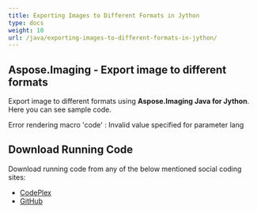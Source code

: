 ```yaml
---
title: Exporting Images to Different Formats in Jython
type: docs
weight: 10
url: /java/exporting-images-to-different-formats-in-jython/
---
```


## **Aspose.Imaging - Export image to different formats**
Export image to different formats using **Aspose.Imaging Java for Jython**. Here you can see sample code.

Error rendering macro 'code' : Invalid value specified for parameter lang
## **Download Running Code**
Download running code from any of the below mentioned social coding sites:

- [CodePlex](https://archive.codeplex.com/?p=asposewordsjavajython)
- [GitHub](https://github.com/aspose-words/Aspose.Words-for-Java/releases/tag/Aspose.Words_Java_for_Jython-v1.0.0)
